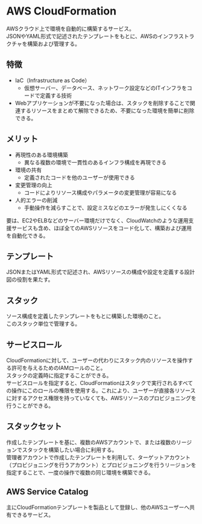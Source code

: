 # AWS CloudFormation
AWSクラウド上で環境を自動的に構築するサービス。  
JSONやYAML形式で記述されたテンプレートをもとに、AWSのインフラストラクチャを構築および管理する。

## 特徴
* IaC（Infrastructure as Code）
  * 仮想サーバー、データベース、ネットワーク設定などのITインフラをコードで定義する技術
* Webアプリケーションが不要になった場合は、スタックを削除することで関連するリソースをまとめて解除できるため、不要になった環境を簡単に削除できる。

## メリット
* 再現性のある環境構築
  * 異なる複数の環境で一貫性のあるインフラ構成を再現できる
* 環境の共有
  * 定義されたコードを他のユーザーが使用できる
* 変更管理の向上
  * コードによりリソース構成やパラメータの変更管理が容易になる
* 人的エラーの削減
  * 手動操作を減らすことで、設定ミスなどのエラーが発生しにくくなる

要は、EC2やELBなどのサーバー環境だけでなく、CloudWatchのような運用支援サービスも含め、ほぼ全てのAWSリソースをコード化して、構築および運用を自動化できる。

## テンプレート
JSONまたはYAML形式で記述され、AWSリソースの構成や設定を定義する設計図の役割を果たす。

## スタック
ソース構成を定義したテンプレートをもとに構築した環境のこと。  
このスタック単位で管理する。

## サービスロール
CloudFormationに対して、ユーザーの代わりにスタック内のリソースを操作する許可を与えるためのIAMロールのこと。  
スタックの定義時に指定することができる。  
サービスロールを指定すると、CloudFormationはスタックで実行されるすべての操作にこのロールの権限を使用する。これにより、ユーザーが直接各リソースに対するアクセス権限を持っていなくても、AWSリソースのプロビジョニングを行うことができる。

## スタックセット
作成したテンプレートを基に、複数のAWSアカウントで、または複数のリージョンでスタックを構築したい場合に利用する。  
管理者アカウントで作成したテンプレートを利用して、ターゲットアカウント（プロビジョニングを行うアカウント）とプロビジョニングを行うリージョンを指定することで、一度の操作で複数の同じ環境を構築できる。

## AWS Service Catalog
主にCloudFormationテンプレートを製品として登録し、他のAWSユーザーへ共有できるサービス。
